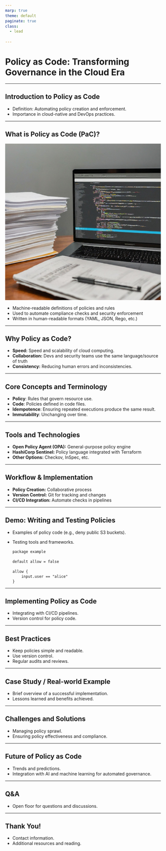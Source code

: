 ```yaml
---
marp: true
theme: default
paginate: true
class: 
  - lead
  
---
```


# Policy as Code: Transforming Governance in the Cloud Era

---

## Introduction to Policy as Code

- Definition: Automating policy creation and enforcement.
- Importance in cloud-native and DevOps practices.

---

## What is Policy as Code (PaC)?

![bg right 70% What is PaC](./images/what-is-pac.jpg)

* Machine-readable definitions of policies and rules
* Used to automate compliance checks and security enforcement
* Written in human-readable formats (YAML, JSON, Rego, etc.)

---

## Why Policy as Code?

* **Speed:** Speed and scalability of cloud computing.
* **Collaboration:** Devs and security teams use the same language/source of truth 
*  **Consistency:** Reducing human errors and inconsistencies.

---

## Core Concepts and Terminology

- **Policy**: Rules that govern resource use.
- **Code**: Policies defined in code files.
- **Idempotence**: Ensuring repeated executions produce the same result.
- **Immutability**: Unchanging over time.

---

## Tools and Technologies

- **Open Policy Agent (OPA):** General-purpose policy engine
- **HashiCorp Sentinel:** Policy language integrated with Terraform
- **Other Options:**  Checkov, InSpec, etc. 

---

## Workflow & Implementation

- **Policy Creation:** Collaborative process
- **Version Control:**  Git for tracking and changes
- **CI/CD Integration:**  Automate checks in pipelines

---

## Demo: Writing and Testing Policies

- Examples of policy code (e.g., deny public S3 buckets).
- Testing tools and frameworks.

    ```rego
    package example

    default allow = false

    allow {
        input.user == "alice"
    }
    ```

---

## Implementing Policy as Code

- Integrating with CI/CD pipelines.
- Version control for policy code.

---

## Best Practices

- Keep policies simple and readable.
- Use version control.
- Regular audits and reviews.

---

## Case Study / Real-world Example

- Brief overview of a successful implementation.
- Lessons learned and benefits achieved.

---

## Challenges and Solutions

- Managing policy sprawl.
- Ensuring policy effectiveness and compliance.

---

## Future of Policy as Code

- Trends and predictions.
- Integration with AI and machine learning for automated governance.

---

## Q&A

- Open floor for questions and discussions.

---

## Thank You!

- Contact information.
- Additional resources and reading.

